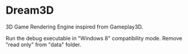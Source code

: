 # Dream3D
3D Game Rendering Engine inspired from Gameplay3D.

Run the debug executable in "Windows 8" compatibility mode.
Remove "read only" from "data" folder.
